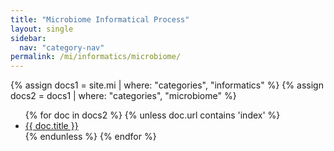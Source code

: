 ```yaml
---
title: "Microbiome Informatical Process"
layout: single
sidebar:
  nav: "category-nav"
permalink: /mi/informatics/microbiome/
---
```


{% assign docs1 = site.mi | where: "categories", "informatics" %}
{% assign docs2 = docs1 | where: "categories", "microbiome" %}

<ul>
  {% for doc in docs2 %}
    {% unless doc.url contains 'index' %}
      <li><a href="{{ doc.url }}">{{ doc.title }}</a></li>
    {% endunless %}
  {% endfor %}
</ul>
